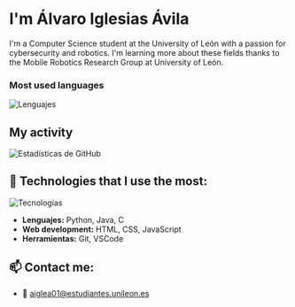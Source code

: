 # I'm Álvaro Iglesias Ávila

I'm a Computer Science student at the University of León with a passion for cybersecurity and robotics. I'm learning more about these fields thanks to the Mobile Robotics Research Group at University of León.


### Most used languages

![Lenguajes](https://github-readme-stats.vercel.app/api/top-langs/?username=aiglea01&layout=compact&theme=dracula)

## My activity
![Estadísticas de GitHub](https://github-readme-stats.vercel.app/api?username=aiglea01&show_icons=true&theme=dracula)

## 🔧 Technologies that I use the most:

![Tecnologías](https://skillicons.dev/icons?i=python,java,git,vscode,c,html,css,js)

- **Lenguajes:** Python, Java, C
- **Web development:** HTML, CSS, JavaScript
- **Herramientas:** Git, VSCode


## 📫 Contact me:

- 📧 [aiglea01@estudiantes.unileon.es](mailto:aiglea01@estudiantes.unileon.es)

